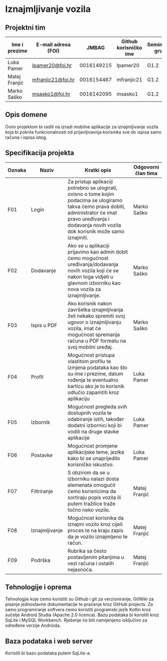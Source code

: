 # Iznajmljivanje vozila

## Projektni tim

Ime i prezime | E-mail adresa (FOI) | JMBAG | Github korisničko ime | Seminarska grupa
------------  | ------------------- | ----- | --------------------- | ----------------
Luka Pamer | lpamer20@foi.hr | 0016149215 | lpamer20 | G1.2
Matej Franjić | mfranjic21@foi.hr | 0016154467 | mfranjic21 | G1.2
Marko Saško | msasko1@foi.hr | 0016142095 | msasko1 | G1.2

## Opis domene
Ovim projektom bi radili na izradi mobilne aplikacije za iznajmljivanje vozila koja bi pokrila funkcionalnosti od prijavljivavnja korisnika sve do ispisa samo računa i ispisa istog.

## Specifikacija projekta

Oznaka | Naziv | Kratki opis | Odgovorni član tima
------ | ----- | ----------- | -------------------
F01 | Login | Za pristup aplikaciji potrebno se ulogirati, ovisno o tome kojim podacima se ulogiramo takva ćemo prava dobiti, administrator će imat pravo uređivanja i dodavanja novih vozila dok korisnik može samo iznajmiti. | Marko Saško
F02 | Dodavanje | Ako se u aplikaciji prijavimo kao admin dobit ćemo mogućnost uređivanja/dodavanja novih vozila koji će se nakon toga vidjeti u glavnom izborniku kao nova vozila za iznajmljivanje. | Marko Saško
F03 | Ispis u PDF | Ako korisnik nakon završetka iznajmljivanja želi nekako spremiti svoj ugovor o iznajmljivanju vozila, imat će mogućnost spremanja računa u PDF formatu na svoj mobilni uređaj. | Marko Saško
F04 | Profil | Mogućnost pristupa vlastitom profilu te izmjena podataka kao što su ime i prezime, datum rođenja te eventualno karticu ako je to korisnik odlučio zapamtiti kroz aplikaciju | Luka Pamer
F05 | Izbornik | Mogućnost pregleda svih dostupnih vozila te odabiranje istih, također dodatni izbornici koji bi vodili na druge stavke aplikacije | Luka Pamer
F06 | Postavke | Mogućnost promjene aplikacijske teme, jezika kako bi se unaprijedilo korisničko iskustvo. | Luka Pamer
F07 | Filtriranje | S obzirom da se u izborniku nalazi dosta elemenata omogućit ćemo korisnicima da sortiraju popis vozila ili putem tražilice traže točno neko vozilo. | Matej Franjić
F08 | Iznajmljivanje | Mogućnost korisnika da iznajmi vozilo kroz cijeli proces te na kraju zapis da je vozilo iznajmljeno te račun. | Matej Franjić
F09 | Podrška | Rubrika sa često postavljenim pitanjima u vezi računa i ostalih nejasnoća. | Matej Franjić

## Tehnologije i oprema
Tehnologjie koje ćemo koristiti su Github i git za verzioniranje, GitWiki za pisanje jednostavne dokumentacije te praćenje kroz GitHub projects. Za samo programiranje softvera ćemo koristiti programski jezik Kotlin kroz sučelje Android Studia (Apache 2.0 licenca). Bazu podataka bi koristili kroz SqLite i MySQL Workbench. Rješenje će biti namijenjeno isključivo za određene verzije Androida.

## Baza podataka i web server
Koristili bi bazu podataka putem SqLite-a.
